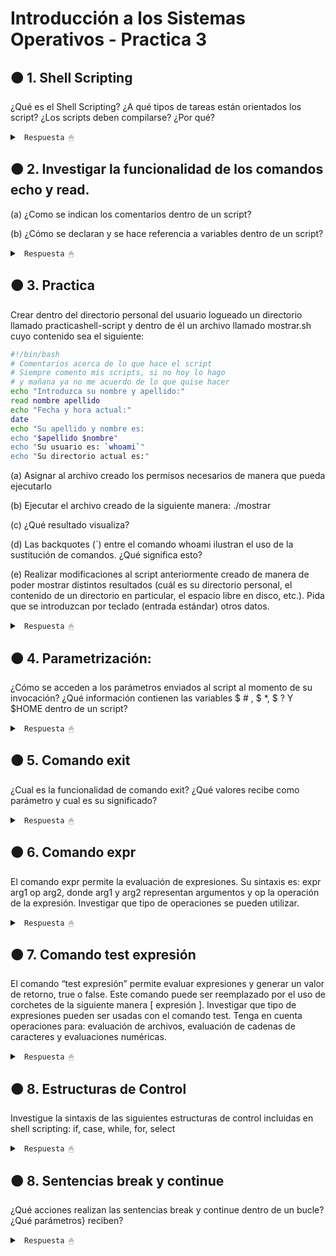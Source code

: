# Introducción a los Sistemas Operativos - Practica 3

## 🟠 1. Shell Scripting

¿Qué es el Shell Scripting? ¿A qué tipos de tareas están orientados los script? ¿Los scripts deben compilarse? ¿Por qué?

<details><summary> <code> Respuesta 🖱 </code></summary><br>

El Shell Scripting es la escritura de secuencias de comandos (scripts) para ser interpretadas por el shell, que es la interfaz entre el usuario y el sistema operativo en entornos Unix o Linux. El shell permite la ejecución de comandos directamente en el sistema operativo, automatizando tareas repetitivas o complejas.

Los scripts están orientados a automatizar tareas del sistema, como:

* Manejo de archivos (crear, mover, borrar).

* Administración de procesos y recursos.

* Realización de copias de seguridad.

* Configuración del sistema.

* Automatización de despliegues.

* Ejecución de procesos en secuencia (pipelines).

Los scripts no necesitan compilarse, ya que son interpretados en tiempo de ejecución por el shell. A diferencia de los lenguajes compilados que requieren una etapa previa de compilación para convertir el código a binario, los scripts se ejecutan línea por línea. Esto facilita su uso para tareas rápidas y hace que sean más flexibles a la hora de modificarse.

</details>

## 🟠 2. Investigar la funcionalidad de los comandos echo y read.

(a) ¿Como se indican los comentarios dentro de un script?

(b) ¿Cómo se declaran y se hace referencia a variables dentro de un script?

<details><summary> <code> Respuesta 🖱 </code></summary><br>

* echo: Se usa para imprimir texto o variables en la salida estándar (normalmente, la pantalla). Ejemplo:

```sh
echo "Hola, Mundo"
```

* read: Se usa para leer la entrada del usuario. Ejemplo:

```sh
read nombre
echo "Tu nombre es $nombre"
```

---------------------

**(a)** En los scripts de shell, los comentarios se indican con el carácter #. Todo lo que sigue en la línea después de este símbolo será ignorado por el intérprete.

```sh
# Esto es un comentario
```

---------------------

**(b)** Las variables se declaran simplemente asignándoles un valor sin necesidad de un tipo de datos explícito.

```sh
nombre="Juan"
```

Se hace referencia a las variables anteponiendo el signo $ al nombre de la variable.

```sh
echo "Hola, $nombre"
```

</details>

## 🟠 3. Practica

Crear dentro del directorio personal del usuario logueado un directorio llamado practicashell-script y dentro de él un archivo llamado mostrar.sh cuyo contenido sea el siguiente:

```sh
#!/bin/bash
# Comentarios acerca de lo que hace el script
# Siempre comento mis scripts, si no hoy lo hago
# y mañana ya no me acuerdo de lo que quise hacer
echo "Introduzca su nombre y apellido:"
read nombre apellido
echo "Fecha y hora actual:"
date
echo "Su apellido y nombre es:
echo "$apellido $nombre"
echo "Su usuario es: `whoami`"
echo "Su directorio actual es:"
```

(a) Asignar al archivo creado los permisos necesarios de manera que pueda ejecutarlo

(b) Ejecutar el archivo creado de la siguiente manera: ./mostrar

(c) ¿Qué resultado visualiza?

(d) Las backquotes (`) entre el comando whoami ilustran el uso de la sustitución de comandos. ¿Qué significa esto?

(e) Realizar modificaciones al script anteriormente creado de manera de poder mostrar distintos resultados (cuál es su directorio personal, el contenido de un directorio en particular, el espacio libre en disco, etc.). Pida que se introduzcan por teclado (entrada estándar) otros datos.

<details><summary> <code> Respuesta 🖱 </code></summary><br>

Crear el directorio y archivo con el script (seguir estos pasos en la terminal):

1. Crear el directorio practicashell-script dentro de tu directorio personal:

```sh
mkdir ~/practicashell-script
```

2. Crear el archivo mostrar.sh dentro de ese directorio:

```sh
touch ~/practicashell-script/mostrar.sh
```

3. Editar el archivo mostrar.sh con el contenido proporcionado usando un editor de texto como nano o vi:

```sh
nano ~/practicashell-script/mostrar.sh
```

4. Dentro del archivo, escribe el siguiente contenido:

```sh
#!/bin/bash
# Este script solicita nombre y apellido, y muestra información del sistema
echo "Introduzca su nombre y apellido:"
read nombre apellido
echo "Fecha y hora actual:"
date
echo "Su apellido y nombre es:"
echo "$apellido $nombre"
echo "Su usuario es: `whoami`"
echo "Su directorio actual es: `pwd`"
```

4. Guardar y salir del editor (Ctrl + X, luego Y y Enter en nano).

---------------------

**(a)** Para hacer el archivo ejecutable, asigna los permisos de ejecución con el comando chmod:

```sh
chmod +x ~/practicashell-script/mostrar.sh
```

---------------------

**(b)** Ejecutar el archivo creado con el siguiente comando:

```sh
./practicashell-script/mostrar.sh
```

---------------------

**(c)** Al ejecutar el script, el resultado esperado sería similar a:

```sh
Introduzca su nombre y apellido:
[Input del usuario: Marianela Rojas]

Fecha y hora actual:
Tue Sep 25 10:45:23 UTC 2024

Su apellido y nombre es:
Rojas Marianela

Su usuario es: marimari

Su directorio actual es: /home/marimari
```

---------------------

**(d)** Las backticks (`) permiten ejecutar un comando dentro de otro comando o en una variable y utilizar el resultado de dicho comando. En el ejemplo:

```sh
echo "Su usuario es: `whoami`"
```

El comando whoami se ejecuta, y su salida (el nombre de usuario del sistema) se inserta en la línea donde aparece. En otras palabras, el resultado del comando whoami reemplaza el texto dentro de los backticks.

---------------------

**(e)** Modificar el script para que, además de los datos anteriores, muestre el directorio personal, el contenido de un directorio en particular, y el espacio libre en disco. Además, voy a pedir otros datos por teclado.

```sh
#!/bin/bash
# Este script solicita información y muestra detalles del sistema
echo "Introduzca su nombre y apellido:"
read nombre apellido

# Le pedimos al usuario que introduzca un directorio para listar su contenido.
echo "Introduzca su directorio a listar (ejemplo: /home):"
read directorio

echo "Fecha y hora actual:"
date

echo "Su apellido y nombre es:"
echo "$apellido $nombre"

echo "Su usuario es: `whoami`"
echo "Su directorio actual es: `pwd`"
echo "Su directorio personal es: $HOME"
echo "El contenido del directorio $directorio es:"
# Muestra el contenido del directorio proporcionado por el usuario.
ls "$directorio"

# Muestra el espacio libre en el sistema de archivos.
echo "Espacio libre en disco:"
df -h
```

</details>

## 🟠 4. Parametrización: 

¿Cómo se acceden a los parámetros enviados al script al momento de su invocación? ¿Qué información contienen las variables  $ \# , $ *, $ ? Y $HOME dentro de un script?

<details><summary> <code> Respuesta 🖱 </code></summary><br>

En shell scripting, es posible pasar parámetros al script al momento de invocarlo desde la línea de comandos. Estos parámetros se acceden utilizando las siguientes variables especiales:

* $1, $2, ..., $n: Representan los parámetros posicionales que se pasan al script. $1 es el primer parámetro, $2 es el segundo, y así sucesivamente. Por ejemplo:

```sh
#!/bin/bash
echo "El primer parámetro es: $1"
echo "El segundo parámetro es: $2"
```

Si ejecuto ./script.sh hola mundo, la salida será:

```sh
El primer parámetro es: hola
El segundo parámetro es: mundo
```

Variables especiales en los scripts:

* $#: Contiene el número total de parámetros pasados al script. Ejemplo:

```sh
echo "Número de parámetros: $#"
```

Si ejecutas ./script.sh hola mundo, la salida será:

```sh
Número de parámetros: 2
```

* $*: Contiene todos los parámetros pasados al script como una sola cadena, separados por espacios.

Ejemplo:

```sh
echo "Todos los parámetros: $*"
```

Si ejecutas ./script.sh hola mundo, la salida será:

```sh
Todos los parámetros: hola mundo
```

* $?: Almacena el valor de retorno del último comando ejecutado. Un valor de 0 indica que el comando anterior se ejecutó correctamente; cualquier otro valor indica un error. Ejemplo:

```sh
ls /home
echo "El código de salida del último comando es: $?"
```

* $HOME: Contiene la ruta del directorio personal del usuario que ejecuta el script. Es una variable de entorno predefinida. Ejemplo:

```sh
echo "El directorio personal del usuario es: $HOME"
```
---------------------

</details>

## 🟠 5. Comando exit

¿Cual es la funcionalidad de comando exit? ¿Qué valores recibe como parámetro y cual es su significado?

<details><summary> <code> Respuesta 🖱 </code></summary><br>

El comando exit se utiliza para finalizar la ejecución de un script o un proceso en shell. Este comando puede recibir un valor de código de salida (un número), que indica el estado de la terminación del script.

Valores que recibe como parámetro y su significado:

* exit 0: Indica una salida exitosa. El valor 0 significa que el script o proceso ha terminado correctamente.

* exit N: Donde N es cualquier número distinto de 0, indica que el script terminó con un error o fallo. Los valores de error típicos pueden ser:

1: Error general.

2: Uso incorrecto de comandos.

Otros valores pueden depender del script o del sistema operativo.

Ejemplo:

```sh
#!/bin/bash
if [ "$1" == "" ]; then
  echo "No se ha proporcionado un parámetro"
  exit 1  # Salida con código de error
else
  echo "Parámetro recibido: $1"
  exit 0  # Salida exitosa
fi
```

En este ejemplo, si no se pasa un parámetro al script, termina con un código de error 1. Si recibe un parámetro, termina correctamente con exit 0.

---------------------

</details>

## 🟠 6. Comando expr

El comando expr permite la evaluación de expresiones. Su sintaxis es: expr arg1 op arg2, donde arg1 y arg2 representan argumentos y op la operación de la expresión. Investigar que tipo de operaciones se pueden utilizar.

<details><summary> <code> Respuesta 🖱 </code></summary><br>

* Operaciones aritméticas:

```sh
#!/bin/bash

# Suma: +
expr 5 + 3

# Resta: -
expr 5 - 2

# Multiplicación: * (Se debe escapar el asterisco con \ o usar comillas dobles)
expr 5 \* 3

# División: /
expr 10 / 2

# Módulo: % (devuelve el resto de una división)
expr 10 % 3  # Resultado: 1
```

* Operaciones de comparación: estas operaciones comparan dos números y devuelven 1 si la condición es verdadera, y 0 si es falsa.

```sh
#!/bin/bash

# Igual a: =
expr 5 = 5   # Resultado: 1

# No igual a: !=
expr 5 != 3  # Resultado: 1

# Mayor que: >
expr 5 \> 3  # Resultado: 1

# Mayor o igual que: >=
expr 5 \>= 5  # Resultado: 1

#Menor que: <
expr 3 \< 5  # Resultado: 1

# Menor o igual que: <=
expr 3 \<= 5  # Resultado: 1
```

* Operaciones lógicas:

```sh
#!/bin/bash

# AND lógico: &
expr 1 \& 0  # Resultado: 0

# OR lógico: |
expr 1 \| 0  # Resultado: 1
```

* Manipulación de cadenas:

```sh
#!/bin/bash

# Concatenación:
expr "Hello" : '\(.*\)' "World"  # Concatenación simple

# Longitud de una cadena:
expr length "cadena"  # Resultado: 6

# Substracción de parte de una cadena:
expr substr "cadena" 1 3  # Resultado: "cad"
```

* Expresiones regulares: puedes usar expr para hacer coincidencias simples con expresiones regulares.

```sh
#!/bin/bash

# Coincidencia de patrón:
expr "cadena" : 'ca.*'  # Resultado: 6 (si coincide, devuelve el número de caracteres)

# Ejemplo combinado:
expr 5 + 3 \* 2  # Resultado: 11 (multiplicación se evalúa primero)
```

Importante: los operadores de expr deben estar separados por espacios y, en muchos casos, algunos caracteres como *, <, >, &, y | deben ser escapados con \ o rodeados por comillas dobles para evitar que el shell los interprete antes de que expr los procese.

---------------------

</details>

## 🟠 7. Comando test expresión

El comando “test expresión” permite evaluar expresiones y generar un valor de retorno, true o false. Este comando puede ser reemplazado por el uso de corchetes de la siguiente manera [ expresión ]. Investigar que tipo de expresiones pueden ser usadas con el comando test. Tenga en cuenta operaciones para: evaluación de archivos, evaluación de cadenas de caracteres y evaluaciones numéricas.

<details><summary> <code> Respuesta 🖱 </code></summary><br>

El comando test en Linux/Unix permite evaluar expresiones y devuelve un valor de retorno: true (0) si la expresión es cierta o false (1) si es falsa. Además, se puede usar su forma abreviada usando corchetes ([ expresión ]). Este comando es comúnmente utilizado en scripts de shell para realizar comprobaciones sobre archivos, cadenas y números.

Diferentes tipos de evaluaciones que puedes realizar con test.

1. Evaluación de archivos: el comando test permite verificar varias condiciones sobre archivos y directorios. Aquí están las principales opciones:

```sh
# Existe el archivo:
test -e archivo
[ -e archivo ]

# Es un archivo regular:
test -f archivo
[ -f archivo ]

# Es un directorio:
test -d directorio
[ -d directorio ]

# Archivo no está vacío (tiene un tamaño mayor a 0):
test -s archivo
[ -s archivo ]

# Archivo es ejecutable:
test -x archivo
[ -x archivo ]

# Archivo tiene permiso de lectura:
test -r archivo
[ -r archivo ]

# Archivo tiene permiso de escritura:
test -w archivo
[ -w archivo ]

# Archivo especial de bloque (dispositivos como discos):
test -b archivo
[ -b archivo ]

# Archivo especial de carácter (dispositivos como terminales o impresoras):
test -c archivo
[ -c archivo ]

# Archivo es un enlace simbólico:
test -L archivo
[ -L archivo ]
```

2. Evaluación de cadenas de caracteres: se pueden usar expresiones con test o [ ] para evaluar cadenas de texto, como comprobar si están vacías, comparar o comprobar si dos cadenas son iguales.

```sh
# Longitud de cadena mayor a 0 (la cadena no está vacía):
test -n "cadena"
[ -n "cadena" ]

# Longitud de cadena es 0 (la cadena está vacía):
test -z "cadena"
[ -z "cadena" ]

# Cadenas son iguales:
test "cadena1" = "cadena2"
[ "cadena1" = "cadena2" ]

# Cadenas son diferentes:
test "cadena1" != "cadena2"
[ "cadena1" != "cadena2" ]
```

3. Evaluación numérica: el comando test permite comparar números enteros para comprobar condiciones como igualdad, mayor o menor que, entre otros.

```sh
# Igualdad numérica:
test 5 -eq 5
[ 5 -eq 5 ]

# Diferencia numérica:
test 5 -ne 3
[ 5 -ne 3 ]

# Mayor que:
test 5 -gt 3
[ 5 -gt 3 ]

# Menor que:
test 3 -lt 5
[ 3 -lt 5 ]

# Mayor o igual que:
test 5 -ge 5
[ 5 -ge 5 ]

# Menor o igual que:
test 3 -le 5
[ 3 -le 5 ]
```

4. Combinaciones lógicas: puedes combinar varias expresiones con operadores lógicos como AND y OR:

```sh
# AND lógico (ambas condiciones deben ser verdaderas):
test -f archivo1 -a -f archivo2
[ -f archivo1 -a -f archivo2 ]

# OR lógico (una de las condiciones debe ser verdadera):
test -f archivo1 -o -f archivo2
[ -f archivo1 -o -f archivo2 ]

# Ejemplos: 

# 1. Verificar si un archivo existe y es un archivo regular:
if [ -e archivo -a -f archivo ]; then
  echo "El archivo existe y es un archivo regular."
fi

# 2. Comparar dos números:
if [ 5 -gt 3 ]; then
  echo "5 es mayor que 3."
fi

# 3. Verificar si una cadena no está vacía:
if [ -n "$cadena" ]; then
  echo "La cadena no está vacía."
fi
```

Estas evaluaciones son comunes en scripts de shell para verificar condiciones antes de ejecutar comandos o tomar decisiones lógicas.

---------------------

</details>

## 🟠 8. Estructuras de Control

Investigue la sintaxis de las siguientes estructuras de control incluidas en shell scripting: if, case, while, for, select

<details><summary> <code> Respuesta 🖱 </code></summary><br>

1. ***Estructura if:*** evalúa una condición y ejecuta comandos dependiendo de si la condición es verdadera o falsa. Puede incluir else y elif para manejar casos adicionales.

```sh
if [ condición ]; then
    # Bloque de código si la condición es verdadera
elif [ otra_condición ]; then
    # Bloque de código si la otra_condición es verdadera
else
    # Bloque de código si ninguna condición es verdadera
fi
```

Ejemplo:

```sh
#!/bin/bash

num=10

if [ $num -gt 5 ]; then
    echo "El número es mayor que 5"
elif [ $num -eq 5 ]; then
    echo "El número es igual a 5"
else
    echo "El número es menor que 5"
fi
```

2. ***Estructura case***: compara una variable o expresión con varios patrones y ejecuta el bloque de código correspondiente al primer patrón que coincida. Se utiliza para reemplazar múltiples sentencias if-elif.

```sh
case variable in
    patrón1)
        # Bloque de código si variable coincide con patrón1
        ;;
    patrón2)
        # Bloque de código si variable coincide con patrón2
        ;;
    *)
        # Bloque de código si no coincide con ningún patrón
        ;;
esac
```

Ejemplo:

```sh
#!/bin/bash

echo "Ingrese una opción (a, b o c):"
read opcion

case $opcion in
    a)
        echo "Opción A seleccionada"
        ;;
    b)
        echo "Opción B seleccionada"
        ;;
    c)
        echo "Opción C seleccionada"
        ;;
    *)
        echo "Opción no válida"
        ;;
esac
```

3. ***Estructura while***: ejecuta un bloque de código mientras la condición evaluada sea verdadera. Se utiliza para bucles con una condición de repetición.

```sh
while [ condición ]; do
    # Bloque de código a ejecutar mientras la condición sea verdadera
done
```

Ejemplo:

```sh
#!/bin/bash

contador=1

while [ $contador -le 5 ]; do
    echo "Iteración: $contador"
    contador=$((contador + 1))
done
```

4. ***Estructura for***: ejecuta un bloque de código para cada elemento en una lista o un rango de valores. Es muy útil para recorrer listas, arrays o secuencias numéricas.

```sh
for variable in lista; do
    # Bloque de código que se ejecuta por cada elemento de la lista
done
```

Ejemplo (recorriendo una lista de valores):

```sh
#!/bin/bash

for fruta in manzana naranja plátano; do
    echo "Fruta: $fruta"
done
```

Ejemplo (recorriendo un rango de números):

```sh
#!/bin/bash

for i in {1..5}; do
    echo "Número: $i"
done
```

5. ***Estructura select***: se utiliza para crear menús interactivos. Muestra una lista de opciones y permite al usuario seleccionar una de ellas.

```sh
select variable in lista; do
    # Bloque de código que se ejecuta por cada opción seleccionada
done
```

Ejemplo:

```sh
#!/bin/bash

PS3="Seleccione una fruta: "  # Prompt del menú
select fruta in manzana naranja plátano; do
    case $fruta in
        manzana)
            echo "Has seleccionado manzana."
            break
            ;;
        naranja)
            echo "Has seleccionado naranja."
            break
            ;;
        plátano)
            echo "Has seleccionado plátano."
            break
            ;;
        *)
            echo "Opción no válida."
            ;;
    esac
done
```

El prompt PS3 define el texto que se muestra para la entrada del usuario. select permite repetir el menú hasta que se use el comando break.

Estas estructuras de control son fundamentales en Shell Scripting y permiten controlar el flujo de ejecución de los scripts según condiciones, iteraciones y opciones de menú.

---------------------

</details>

## 🟠 8. Sentencias break y continue

¿Qué acciones realizan las sentencias break y continue dentro de un bucle? ¿Qué parámetros} reciben?

<details><summary> <code> Respuesta 🖱 </code></summary><br>

Las sentencias break y continue se utilizan en los bucles para alterar el flujo de ejecución. Aunque ambas modifican el comportamiento del bucle, lo hacen de manera diferente.

* break: Finaliza el bucle actual. Puede recibir un número opcional para salir de varios niveles de bucles anidados.

* continue: Salta la iteración actual del bucle y continúa con la siguiente. Puede recibir un número opcional para continuar desde un bucle específico en el caso de bucles anidados.

---------------------

1. ***Sentencia break***

La sentencia break se utiliza para salir completamente de un bucle, independientemente de si la condición del bucle se ha cumplido o no. Cuando break se ejecuta, el bucle se termina inmediatamente y el control del programa pasa a la siguiente instrucción fuera del bucle.

```sh
#!/bin/bash

# Ejemplo: break
for i in {1..5}; do
    if [ $i -eq 3 ]; then
        break  # Sale del bucle cuando i es igual a 3
    fi
    echo "Iteración: $i"
done
echo "Bucle terminado"

# Salida:
Iteración: 1
Iteración: 2
Bucle terminado
```

Parámetros: en bash, break acepta un parámetro opcional: un número entero positivo que indica de cuántos bucles anidados se debe salir.

break n: Saldrá de los n niveles de bucles anidados.

```sh
#!/bin/bash

# Ejemplo con bucles anidados:
for i in {1..3}; do
    for j in {1..3}; do
        if [ $j -eq 2 ]; then
            break 2  # Sale de ambos bucles (interno y externo)
        fi
        echo "i: $i, j: $j"
    done
done
echo "Bucle terminado"

# Salida:
i: 1, j: 1
Bucle terminado
```
---------------------

2. ***Sentencia continue***

La sentencia continue se utiliza para saltar el resto del código en la iteración actual del bucle y pasar directamente a la siguiente iteración. No termina el bucle, sino que simplemente salta al siguiente ciclo.

```sh
#!/bin/bash

# ejemplo: continue
for i in {1..5}; do
    if [ $i -eq 3 ]; then
        continue  # Salta la iteración cuando i es igual a 3
    fi
    echo "Iteración: $i"
done

#Salida:
Iteración: 1
Iteración: 2
Iteración: 4
Iteración: 5
```

Parámetros: en bash, continue también acepta un parámetro opcional: un número entero positivo que indica de cuántos niveles de bucles anidados se debe continuar.

continue n: Continúa desde el n-ésimo bucle exterior.

```sh
#!/bin/bash

# Ejemplo con bucles anidados:
for i in {1..3}; do
    for j in {1..3}; do
        if [ $j -eq 2 ]; then
            continue 2  # Pasa a la siguiente iteración del bucle externo
        fi
        echo "i: $i, j: $j"
    done
done

# Salida:
i: 1, j: 1
i: 2, j: 1
i: 3, j: 1
```

---------------------

</details>